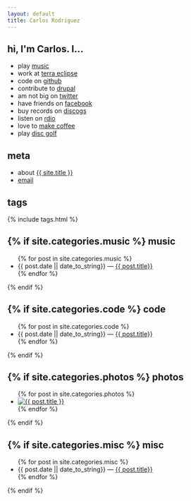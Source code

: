 ```yaml
---
layout: default
title: Carlos Rodriguez
---
```


<nav id="sidebar">
  <h2>hi, I'm Carlos. I&hellip;</h2>
  <ul>
    <li>play <a href="{{ site.baseurl }}music/everything-reminds-me-of-her.html">music</a></li>
    <li>work at <a href="http://www.terraeclipse.com/" target="_blank">terra eclipse</a></li>
    <li>code on <a href="http://github.com/carlos8f" target="_blank">github</a></li>
    <li>contribute to <a href="http://drupal.org/user/454578" target="_blank">drupal</a></li>
    <li>am not big on <a href="http://twitter.com/#!/carlos8f" target="_blank">twitter</a></li>
    <li>have friends on <a href="https://www.facebook.com/carlos8f" target="_blank">facebook</a></li>
    <li>buy records on <a href="http://www.discogs.com/collection?user=carlos8f" target="_blank">discogs</a></li>
    <li>listen on <a href="http://www.rdio.com/people/carlos8f" target="_blank">rdio</a></li>
    <li>love to <a href="http://amzn.com/B0047BIWSK" target="_blank">make coffee</a></li>
    <li>play <a href="https://www.google.com/search?q=disc+golf" target="_blank">disc golf</a></li>
  </ul>

  <h2>meta</h2>
  <ul>
    <li>about <a href="{{ site.baseurl }}README.html">{{ site.title }}</a></li>
    <li><a href="javascript:alert('carlos [at] s8f [dot] org')">email</a></li>
  </ul>

  <h2>tags</h2>
  {% include tags.html %}
</nav>

{% if site.categories.music %}
music
-----

<ul class="posts">
{% for post in site.categories.music %}
<li>{{ post.date || date_to_string}} &mdash; <a href="{{ site.root }}{{ post.url }}">{{ post.title}}</a></li>
{% endfor %}
</ul>
{% endif %}

{% if site.categories.code %}
code
----

<ul class="posts">
{% for post in site.categories.code %}
<li>{{ post.date || date_to_string}} &mdash; <a href="{{ site.root }}{{ post.url }}">{{ post.title}}</a></li>
{% endfor %}
</ul>
{% endif %}

{% if site.categories.photos %}
photos
------

<ul class="photos skinny">
{% for post in site.categories.photos %}
<li><a href="{{ site.root }}{{ post.url }}"><img alt="{{ post.title }}" src="{{ post.thumb}}" /></a></li>
{% endfor %}
</ul>
{% endif %}

{% if site.categories.misc %}
misc
----

<ul class="posts">
{% for post in site.categories.misc %}
<li>{{ post.date || date_to_string}} &mdash; <a href="{{ site.root }}{{ post.url }}">{{ post.title}}</a></li>
{% endfor %}
</ul>
{% endif %}
